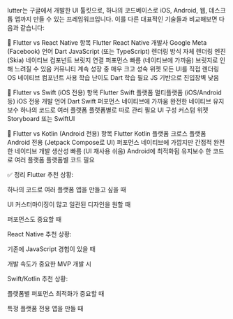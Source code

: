 lutter는 구글에서 개발한 UI 툴킷으로, 하나의 코드베이스로 iOS, Android, 웹, 데스크톱 앱까지 만들 수 있는 프레임워크입니다. 이를 다른 대표적인 기술들과 비교해보면 다음과 같습니다:

🔶 Flutter vs React Native
항목	Flutter	React Native
개발사	Google	Meta (Facebook)
언어	Dart	JavaScript (또는 TypeScript)
렌더링 방식	자체 렌더링 엔진 (Skia)	네이티브 컴포넌트 브릿지 연결
퍼포먼스	빠름 (네이티브에 가까움)	브릿지로 인해 느려질 수 있음
커뮤니티	계속 성장 중	매우 크고 성숙
위젯	모든 UI를 직접 렌더링	OS 네이티브 컴포넌트 사용
학습 난이도	Dart 학습 필요	JS 기반으로 진입장벽 낮음

🔶 Flutter vs Swift (iOS 전용)
항목	Flutter	Swift
플랫폼	멀티플랫폼 (iOS/Android 등)	iOS 전용
개발 언어	Dart	Swift
퍼포먼스	네이티브에 가까움	완전한 네이티브
유지보수	하나의 코드로 여러 플랫폼	플랫폼별로 따로 관리 필요
UI 구성	커스텀 위젯	Storyboard 또는 SwiftUI

🔶 Flutter vs Kotlin (Android 전용)
항목	Flutter	Kotlin
플랫폼	크로스 플랫폼	Android 전용 (Jetpack Compose로 UI)
퍼포먼스	네이티브에 가깝지만 간접적	완전한 네이티브
개발 생산성	빠름 (UI 재사용 쉬움)	Android에 최적화됨
유지보수	한 코드로 여러 플랫폼	플랫폼별 코드 필요

✅ 정리
Flutter 추천 상황:

하나의 코드로 여러 플랫폼 앱을 만들고 싶을 때

UI 커스터마이징이 많고 일관된 디자인을 원할 때

퍼포먼스도 중요할 때

React Native 추천 상황:

기존에 JavaScript 경험이 있을 때

개발 속도가 중요한 MVP 개발 시

Swift/Kotlin 추천 상황:

플랫폼별 퍼포먼스 최적화가 중요할 때

특정 플랫폼 전용 앱을 만들 때